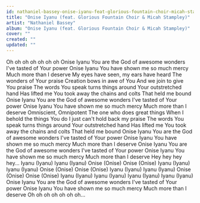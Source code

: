 ```yaml
---
id: nathaniel-bassey-onise-iyanu-feat-glorious-fountain-choir-micah-stampley
title: "Onise Iyanu (feat. Glorious Fountain Choir & Micah Stampley)"
artist: "Nathaniel Bassey"
album: "Onise Iyanu (feat. Glorious Fountain Choir & Micah Stampley)"
cover: ""
created: ""
updated: ""
---
```


Oh oh oh oh oh oh oh
Onise Iyanu
You are the God of awesome wonders
I've tasted of Your power
Onise Iyanu
You have shown me so much mercy
Much more than I deserve
My eyes have seen, my ears have heard
The wonders of Your praise
Creation bows in awe of You
And we join to give You praise
The words You speak turns things around
Your outstretched hand
Has lifted me
You took away the chains and colts
That held me bound
Onise Iyanu
You are the God of awesome wonders
I've tasted of Your power
Onise Iyanu
You have shown me so much mercy
Much more than I deserve
Omniscient, Omnipotent
The one who does great things
When I behold the things You do
I just can't hold back my praise
The words You speak turns things around
Your outstretched hand
Has lifted me
You took away the chains and colts
That held me bound
Onise Iyanu
You are the God of awesome wonders
I've tasted of Your power
Onise Iyanu
You have shown me so much mercy
Much more than I deserve
Onise Iyanu
You are the God of awesome wonders
I've tasted of Your power
Onise Iyanu
You have shown me so much mercy
Much more than I deserve
Hey hey hey hey...
Iyanu (Iyanu)
Iyanu (Iyanu)
Onise (Onise)
Onise (Onise)
Iyanu (Iyanu)
Iyanu (Iyanu)
Onise (Onise)
Onise (Onise)
Iyanu (Iyanu)
Iyanu (Iyanu)
Onise (Onise)
Onise (Onise)
Iyanu (Iyanu)
Iyanu (Iyanu)
Iyanu (Iyanu)
Iyanu (Iyanu)
Onise Iyanu
You are the God of awesome wonders
I've tasted of Your power
Onise Iyanu
You have shown me so much mercy
Much more than I deserve
Oh oh oh oh oh oh oh...